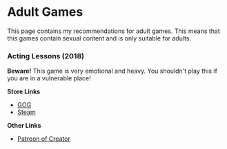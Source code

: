 # Adult Games

This page contains my recommendations for adult games. This means that this games contain sexual content and is only suitable for adults.

### Acting Lessons (2018)

**Beware!** This game is very emotional and heavy. You shouldn't play this if you are in a vulnerable place!

**Store Links**
* [GOG](https://www.gog.com/de/game/acting_lessons)
* [Steam](https://store.steampowered.com/app/1045520?l=german&utm_source=GameDB&utm_medium=link&curator_clanid=)

**Other Links**
* [Patreon of Creator](https://www.patreon.com/DrPinkCake)
